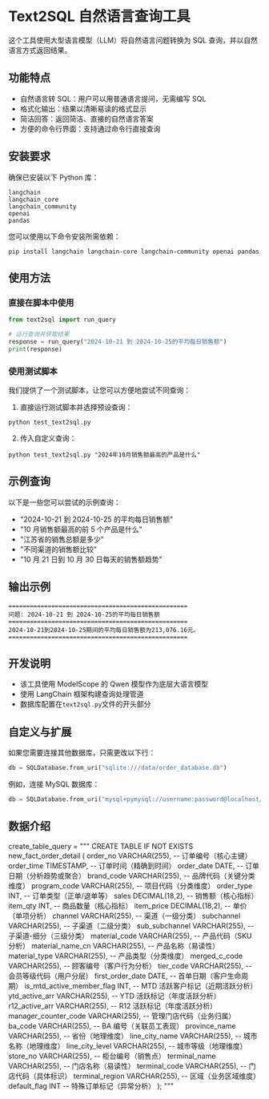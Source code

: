 # Text2SQL 自然语言查询工具

这个工具使用大型语言模型（LLM）将自然语言问题转换为 SQL 查询，并以自然语言方式返回结果。

## 功能特点

- 自然语言转 SQL：用户可以用普通语言提问，无需编写 SQL
- 格式化输出：结果以清晰易读的格式显示
- 简洁回答：返回简洁、直接的自然语言答案
- 方便的命令行界面：支持通过命令行直接查询

## 安装要求

确保已安装以下 Python 库：

```
langchain
langchain_core
langchain_community
openai
pandas
```

您可以使用以下命令安装所需依赖：

```
pip install langchain langchain-core langchain-community openai pandas
```

## 使用方法

### 直接在脚本中使用

```python
from text2sql import run_query

# 运行查询并获取结果
response = run_query("2024-10-21 到 2024-10-25的平均每日销售额")
print(response)
```

### 使用测试脚本

我们提供了一个测试脚本，让您可以方便地尝试不同查询：

1. 直接运行测试脚本并选择预设查询：

```
python test_text2sql.py
```

2. 传入自定义查询：

```
python test_text2sql.py "2024年10月销售额最高的产品是什么"
```

## 示例查询

以下是一些您可以尝试的示例查询：

- "2024-10-21 到 2024-10-25 的平均每日销售额"
- "10 月销售额最高的前 5 个产品是什么"
- "江苏省的销售总额是多少"
- "不同渠道的销售额比较"
- "10 月 21 日到 10 月 30 日每天的销售额趋势"

## 输出示例

```
==================================================
问题: 2024-10-21 到 2024-10-25的平均每日销售额
==================================================
2024-10-21到2024-10-25期间的平均每日销售额为213,076.16元。
==================================================
```

## 开发说明

- 该工具使用 ModelScope 的 Qwen 模型作为底层大语言模型
- 使用 LangChain 框架构建查询处理管道
- 数据库配置在`text2sql.py`文件的开头部分

## 自定义与扩展

如果您需要连接其他数据库，只需更改以下行：

```python
db = SQLDatabase.from_uri("sqlite:///data/order_database.db")
```

例如，连接 MySQL 数据库：

```python
db = SQLDatabase.from_uri("mysql+pymysql://username:password@localhost/database_name")
```

## 数据介绍

create_table_query = """
CREATE TABLE IF NOT EXISTS new_fact_order_detail (
order_no VARCHAR(255), -- 订单编号（核心主键）
order_time TIMESTAMP, -- 订单时间（精确到时间）
order_date DATE, -- 订单日期（分析趋势或聚合）
brand_code VARCHAR(255), -- 品牌代码（关键分类维度）
program_code VARCHAR(255), -- 项目代码（分类维度）
order_type INT, -- 订单类型（正单/退单等）
sales DECIMAL(18,2), -- 销售额（核心指标）
item_qty INT, -- 商品数量（核心指标）
item_price DECIMAL(18,2), -- 单价（单项分析）
channel VARCHAR(255), -- 渠道（一级分类）
subchannel VARCHAR(255), -- 子渠道（二级分类）
sub_subchannel VARCHAR(255), -- 子渠道-细分（三级分类）
material_code VARCHAR(255), -- 产品代码（SKU 分析）
material_name_cn VARCHAR(255), -- 产品名称（易读性）
material_type VARCHAR(255), -- 产品类型（分类维度）
merged_c_code VARCHAR(255), -- 顾客编号（客户行为分析）
tier_code VARCHAR(255), -- 会员等级代码（用户分层）
first_order_date DATE, -- 首单日期（客户生命周期）
is_mtd_active_member_flag INT, -- MTD 活跃客户标记（近期活跃分析）
ytd_active_arr VARCHAR(255), -- YTD 活跃标记（年度活跃分析）
r12_active_arr VARCHAR(255), -- R12 活跃标记（年度活跃分析）
manager_counter_code VARCHAR(255), -- 管理门店代码（业务归属）
ba_code VARCHAR(255), -- BA 编号（关联员工表现）
province_name VARCHAR(255), -- 省份（地理维度）
line_city_name VARCHAR(255), -- 城市名称（地理维度）
line_city_level VARCHAR(255), -- 城市等级（地理维度）
store_no VARCHAR(255), -- 柜台编号（销售点）
terminal_name VARCHAR(255), -- 门店名称（易读性）
terminal_code VARCHAR(255), -- 门店代码（具体标识）
terminal_region VARCHAR(255), -- 区域（业务区域维度）
default_flag INT -- 特殊订单标记（异常分析）
);
"""
